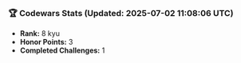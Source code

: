 ### 🏆 Codewars Stats (Updated: 2025-07-02 11:08:06 UTC)

- **Rank:** 8 kyu
- **Honor Points:** 3
- **Completed Challenges:** 1
